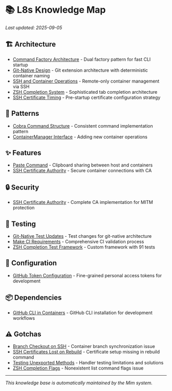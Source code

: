 # 📚 L8s Knowledge Map

*Last updated: 2025-09-05*

## 🏗️ Architecture

- [Command Factory Architecture](architecture/command_factory.md) - Dual factory pattern for fast CLI startup
- [Git-Native Design](architecture/git_native_design.md) - Git extension architecture with deterministic container naming
- [SSH and Container Operations](architecture/ssh_container_operations.md) - Remote-only container management via SSH
- [ZSH Completion System](architecture/zsh_completion.md) - Sophisticated tab completion architecture
- [SSH Certificate Timing](architecture/ssh_certificate_timing.md) - Pre-startup certificate configuration strategy

## 📐 Patterns

- [Cobra Command Structure](patterns/cobra_command_structure.md) - Consistent command implementation pattern
- [ContainerManager Interface](patterns/container_manager_interface.md) - Adding new container operations

## ✨ Features

- [Paste Command](features/paste_command.md) - Clipboard sharing between host and containers
- [SSH Certificate Authority](features/ssh_certificate_authority.md) - Secure container connections with CA

## 🔒 Security

- [SSH Certificate Authority](security/ssh_certificate_authority.md) - Complete CA implementation for MITM protection

## 🧪 Testing

- [Git-Native Test Updates](testing/git_native_test_updates.md) - Test changes for git-native architecture
- [Make CI Requirements](testing/make_ci_requirements.md) - Comprehensive CI validation process
- [ZSH Completion Test Framework](testing/zsh_completion_framework.md) - Custom framework with 91 tests

## 🔧 Configuration

- [GitHub Token Configuration](config/github_token.md) - Fine-grained personal access tokens for development

## 📦 Dependencies

- [GitHub CLI in Containers](dependencies/github_cli.md) - GitHub CLI installation for development workflows

## ⚠️ Gotchas

- [Branch Checkout on SSH](gotchas/branch_checkout_on_ssh.md) - Container branch synchronization issue
- [SSH Certificates Lost on Rebuild](gotchas/ssh_certificates_rebuild.md) - Certificate setup missing in rebuild command
- [Testing Unexported Methods](gotchas/testing_unexported_methods.md) - Handler testing limitations and solutions
- [ZSH Completion Flags](gotchas/zsh_completion_flags.md) - Nonexistent list command flags issue

---

*This knowledge base is automatically maintained by the Mim system.*